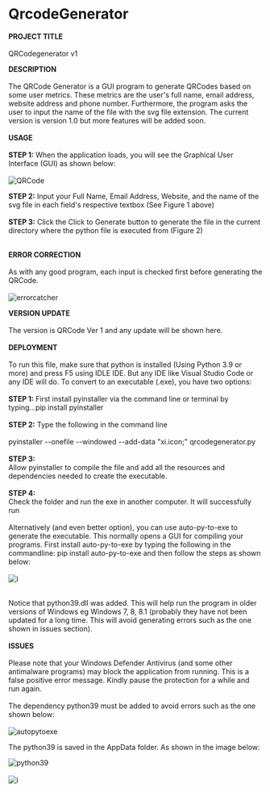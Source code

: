 # QrcodeGenerator

<b>PROJECT TITLE</b> </br></br>
QRCodegenerator v1</br>

<b>DESCRIPTION</b></br></br>
The QRCode Generator is a GUI program to generate QRCodes based on some user metrics. These metrics are the user's full name, email address, website address and phone number. Furthermore, the program asks the user to input the name of the file with the svg file extension. The current version is version 1.0 but more features will be added soon.</br></br>
<b>USAGE</b></br></br>
<b>STEP 1:</b> When the application loads, you will see the Graphical User Interface (GUI) as shown below:</br></br>
![QRCode](https://github.com/Iyke3D/BMICalc/assets/118365903/0d7d1ea0-de79-429d-81ae-cd230f9bc7d2)

<b>STEP 2:</b> Input your Full Name, Email Address, Website, and the name of the svg file in each field's respective textbox (See Figure 1 above)</br></br>
<b>STEP 3:</b> Click the Click to Generate button to generate the file in the current directory where the python file is executed from (Figure 2)</br></br>

<b>ERROR CORRECTION</b></br></br>
As with any good program, each input is checked first before generating the QRCode.</br></br>
![errorcatcher](https://github.com/Iyke3D/BMICalc/assets/118365903/e88f547d-90e3-40cd-b34a-f75d81151660)

<b>VERSION UPDATE</b></br></br>
The version is QRCode Ver 1 and any update will be shown here. </br></br>
<b>DEPLOYMENT</b></br></br>
To run this file, make sure that python is installed (Using Python 3.9 or more) and press F5 using IDLE IDE. But any IDE like Visual Studio Code or any IDE will do. To convert to an executable (.exe), you have two options: </br></br>
<b>STEP 1:</b> First install pyinstaller via the command line or terminal by typing...pip install pyinstaller</br></br>
<b>STEP 2:</b> Type the following in the command line</br></br>
pyinstaller --onefile --windowed --add-data "xi.icon;" qrcodegenerator.py </br></br>
<b>STEP 3:</b></br> Allow pyinstaller to compile the file and add all the resources and dependencies needed to create the executable.</br></br>
<b>STEP 4:</b></br> Check the folder and run the exe in another computer. It will successfully run</br></br>
Alternatively (and even better option), you can use auto-py-to-exe to generate the executable. This normally opens a GUI for compiling your programs. First install auto-py-to-exe by typing the following in the commandline: pip install auto-py-to-exe and then follow the steps as shown below: </br></br>
![i](https://github.com/Iyke3D/BMICalc/assets/118365903/eb4e75fc-145b-4c1a-8c78-ef3efcaeacca) </br></br>

Notice that python39.dll was added. This will help run the program in older versions of Windows eg Windows 7, 8, 8.1 (probably they have not been updated for a long time. This will avoid generating errors such as the one shown in issues section). </br></br>
<b>ISSUES</b> </br></br>
Please note that your Windows Defender Antivirus (and some other antimalware programs) may block the application from running. This is a false positive error message. Kindly pause the protection for a while and run again.</br></br>
The dependency python39 must be added to avoid errors such as the one shown below:</br></br>
![autopytoexe](https://github.com/Iyke3D/BMICalc/assets/118365903/27141640-2d63-4a21-8e9d-baf0358f1344)</br>


The python39 is saved in the AppData folder. As shown in the image below:</br>

![python39](https://github.com/Iyke3D/BMICalc/assets/118365903/dbc252f4-319e-4874-bc17-890bc5e04fd9)</br></br>
![i](https://github.com/Iyke3D/BMICalc/assets/118365903/ebb34341-d337-4399-8e09-486c2e257517)




